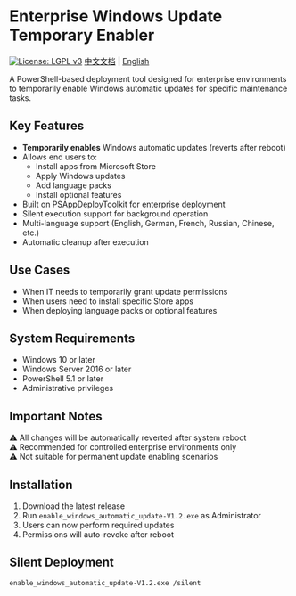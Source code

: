 # Enterprise Windows Update Temporary Enabler 
[![License: LGPL v3](https://img.shields.io/badge/License-LGPL_v3-blue.svg)](https://www.gnu.org/licenses/lgpl-3.0)
[中文文档](README_zh.md) | [English](README.md)

A PowerShell-based deployment tool designed for enterprise environments to temporarily enable Windows automatic updates for specific maintenance tasks.

## Key Features
- **Temporarily enables** Windows automatic updates (reverts after reboot)
- Allows end users to:
  - Install apps from Microsoft Store
  - Apply Windows updates
  - Add language packs 
  - Install optional features
- Built on PSAppDeployToolkit for enterprise deployment
- Silent execution support for background operation
- Multi-language support (English, German, French, Russian, Chinese, etc.)
- Automatic cleanup after execution

## Use Cases
- When IT needs to temporarily grant update permissions
- When users need to install specific Store apps
- When deploying language packs or optional features

## System Requirements
- Windows 10 or later
- Windows Server 2016 or later 
- PowerShell 5.1 or later
- Administrative privileges

## Important Notes
⚠️ All changes will be automatically reverted after system reboot  
⚠️ Recommended for controlled enterprise environments only  
⚠️ Not suitable for permanent update enabling scenarios

## Installation
1. Download the latest release
2. Run `enable_windows_automatic_update-V1.2.exe` as Administrator
3. Users can now perform required updates
4. Permissions will auto-revoke after reboot

## Silent Deployment
```bash
enable_windows_automatic_update-V1.2.exe /silent